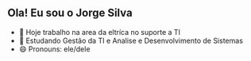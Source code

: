 ## Ola! Eu sou o Jorge Silva

- 🔭 Hoje trabalho na area da eltríca no suporte a TI
- 🌱 Estudando Gestão da TI e Analise e Desenvolvimento de Sistemas 
- 😄 Pronouns: ele/dele
